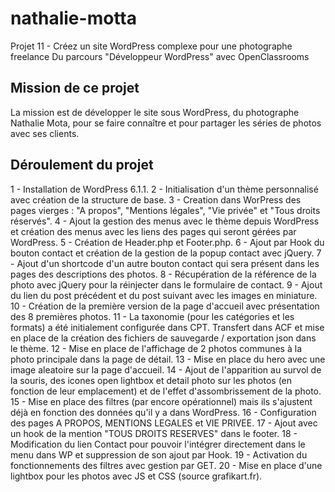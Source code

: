 # nathalie-motta

Projet 11 - Créez un site WordPress complexe pour une photographe freelance
Du parcours "Développeur WordPress" avec OpenClassrooms

## Mission de ce projet

La mission est de développer le site sous WordPress, du photographe Nathalie Mota, pour se faire connaître et pour partager les séries de photos avec ses clients.

## Déroulement du projet

1 - Installation de WordPress 6.1.1.
2 - Initialisation d'un thème personnalisé avec création de la structure de base.
3 - Creation dans WorPress des pages vierges : "A propos", "Mentions légales", "Vie privée" et "Tous droits réservés".
4 - Ajout la gestion des menus avec le thème depuis WordPress et création des menus avec les liens des pages qui seront gérées par WordPress.
5 - Création de Header.php et Footer.php.
6 - Ajout par Hook du bouton contact et création de la gestion de la popup contact avec jQuery.
7 - Ajout d'un shortcode d'un autre bouton contact qui sera présent dans les pages des descriptions des photos.
8 - Récupération de la référence de la photo avec jQuery pour la réinjecter dans le formulaire de contact.
9 - Ajout du lien du post précédent et du post suivant avec les images en miniature.
10 - Création de la première version de la page d'accueil avec présentation des 8 premières photos.
11 - La taxonomie (pour les catégories et les formats) a été initialement configurée dans CPT. Transfert dans ACF et mise en place de la création des fichiers de sauvegarde / exportation json dans le thème.
12 - Mise en place de l'affichage de 2 photos communes à la photo principale dans la page de détail.
13 - Mise en place du hero avec une image aleatoire sur la page d'accueil.
14 - Ajout de l'apparition au survol de la souris, des icones open lightbox et detail photo sur les photos (en fonction de leur emplacement) et de l'effet d'assombrissement de la photo.
15 - Mise en place des filtres (par encore opérationnel) mais ils s'ajustent déjà en fonction des données qu'il y a dans WordPress.
16 - Configuration des pages A PROPOS, MENTIONS LEGALES et VIE PRIVEE.
17 - Ajout avec un hook de la mention "TOUS DROITS RESERVES" dans le footer.
18 - Modification du lien Contact pour pouvoir l'intégrer directement dans le menu dans WP et suppression de son ajout par Hook.
19 - Activation du fonctionnements des filtres avec gestion par GET.
20 - Mise en place d'une lightbox pour les photos avec JS et CSS (source grafikart.fr).
